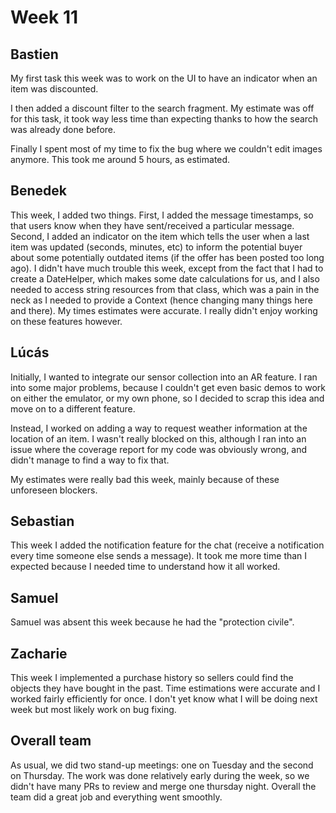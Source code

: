 # Week 11

## Bastien
My first task this week was to work on the UI to have an indicator when an item was discounted.

I then added a discount filter to the search fragment. My estimate was off for this task, it took way less time than expecting thanks to how the search was already done before.

Finally I spent most of my time to fix the bug where we couldn't edit images anymore. This took me around 5 hours, as estimated.

## Benedek
This week, I added two things. First, I added the message timestamps, so that users know when they have sent/received a particular message. Second, I added an indicator on the item which tells the user when a last item was updated (seconds, minutes, etc) to inform the potential buyer about some potentially outdated items (if the offer has been posted too long ago).
I didn't have much trouble this week, except from the fact that I had to create a DateHelper, which makes some date calculations for us, and I also needed to access string resources from that class, which was a pain in the neck as I needed to provide a Context (hence changing many things here and there). My times estimates were accurate. I really didn't enjoy working on these features however.

## Lúcás
Initially, I wanted to integrate our sensor collection into an AR feature. I ran into some major problems, because I couldn't get even basic demos to work on either the emulator, or my own phone, so I decided to scrap this idea and move on to a different feature.

Instead, I worked on adding a way to request weather information at the location of an item. I wasn't really blocked on this, although I ran into an issue where the coverage report for my code was obviously wrong, and didn't manage to find a way to fix that.

My estimates were really bad this week, mainly because of these unforeseen blockers.

## Sebastian
This week I added the notification feature for the chat (receive a notification every time someone else sends a message). It took me more time than I expected because I needed time to understand how it all worked.

## Samuel
Samuel was absent this week because he had the "protection civile".

## Zacharie
This week I implemented a purchase history so sellers could find the objects they have bought in the past.
Time estimations were accurate and I worked fairly efficiently for once.
I don't yet know what I will be doing next week but most likely work on bug fixing.

## Overall team
As usual, we did two stand-up meetings: one on Tuesday and the second on Thursday. 
The work was done relatively early during the week, so we didn't have many PRs to review and merge one thursday night.
Overall the team did a great job and everything went smoothly.

